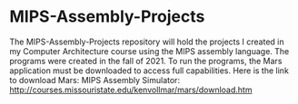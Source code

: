 # MIPS-Assembly-Projects
The MIPS-Assembly-Projects repository will hold the projects I created in my Computer Architecture course using the MIPS assembly language. The programs were created in the fall of 2021. To run the programs, the Mars application must be downloaded to access full capabilities. Here is the link to download Mars: MIPS Assembly Simulator: http://courses.missouristate.edu/kenvollmar/mars/download.htm
